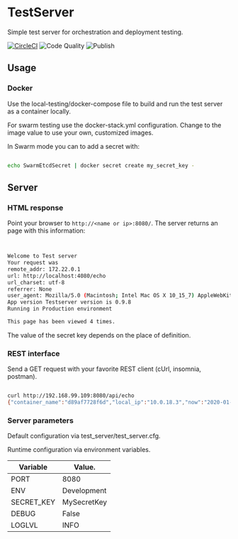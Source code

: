 # TestServer

Simple test server for orchestration and deployment testing.

[![CircleCI](https://circleci.com/gh/cgerull/test-server/tree/development.svg?style=svg)](https://circleci.com/gh/cgerull/test-server/tree/development)
![Code Quality](https://github.com/cgerull/test-server/actions/workflows/codeql-analysis.yml/badge.svg)
![Publish](https://github.com/cgerull/test-server/actions/workflows/docker-publish.yml/badge.svg)

## Usage


### Docker

Use the local-testing/docker-compose file to build and run the test server as a container locally.

For swarm testing use the docker-stack.yml configuration. Change to the image value to use your own, customized images.

In Swarm mode you can to add a secret with:

```bash

echo SwarmEtcdSecret | docker secret create my_secret_key -
```

## Server

### HTML response

Point your browser to `http://<name or ip>:8080/`.
The server returns an page with this information:

```bash


Welcome to Test server
Your request was
remote_addr: 172.22.0.1
url: http://localhost:4080/echo
url_charset: utf-8
referrer: None
user_agent: Mozilla/5.0 (Macintosh; Intel Mac OS X 10_15_7) AppleWebKit/605.1.15 (KHTML, like Gecko) Version/16.1 Safari/605.1.15
App version Testserver version is 0.9.8
Running in Production environment

This page has been viewed 4 times.
```

The value of the secret key depends on the place of definition.

### REST interface

Send a GET request with your favorite REST client (cUrl, insomnia, postman).

```bash

curl http://192.168.99.109:8080/api/echo
{"container_name":"d89af7728f6d","local_ip":"10.0.18.3","now":"2020-01-08 11:53:24.647791","remote_ip":"10.255.0.2","secret":"SwarmEtcdSecret\n"}
```

### Server parameters

Default configuration via test_server/test_server.cfg.

Runtime configuration via environment variables.

| Variable        | Value.               |
| --------------- | -------------------- |
| PORT            | 8080                 |
| ENV             | Development          |
| SECRET_KEY      | MySecretKey          |
| DEBUG           | False                |
| LOGLVL          | INFO                 |
